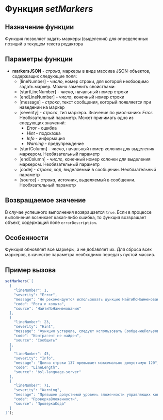 # Функция *setMarkers*
## Назначение функции
Функция позволяет задать маркеры (выделения) для определенных позиций в текущем текста редактора

## Параметры функции
* **markersJSON** - *строка*, маркеры в виде массива JSON-объектов, содержащих следующие поля:
    * [lineNumber] - *число*, номер строки, для которой необходимо задать маркер. Можно заменить свойствами:
    * [startLineNumber] - *число*, начальный номер строки
    * [endLineNumber] - *число*, конечный номер строки
    * [message] - *строка*, текст сообщения, который появляется при наведении на маркер
    * [severity] - *строка*, тип маркера. Значение по умолчанию: *Error*. Необязательный параметр. Может принимать одно из следующих значений:
        * *Error* - ошибка
        * *Hint* - подсказка
        * *Info* - информация
        * *Warning* - предупреждение
    * [startColumn] - *число*, начальный номер колонки для выделения маркером. Необязательный параметр
    * [endColumn] - *число*, конечный номер колонки для выделения маркером. Необязательный параметр
    * [code] - *строка*, код, выделяемый в сообщении. Необязательный параметр
    * [source] - *строка*, источник, выделяемый в сообщении. Необязательный параметр

## Возвращаемое значение
В случае успешного выполнения возвращается `true`. Если в процессе выполнения возникает какая-либо ошибка, то функция возвращает объект, содержащий поле `errorDescription`.

## Особенности
Функция обновляет все маркеры, а не добавляет их. Для сброса всех маркеров, в качестве параметра необходимо передать пустой массив.

## Пример вызова
```javascript
setMarkers(`[
  {
    "lineNumber": 1,
    "severity": "Error",
    "message": "Не рекомендуется использовать функцию НайтиПоНаименованию",
    "code": "Рога и копыта",
    "source": "НайтиПоНаименованию"
  },
  {
    "lineNumber": 23,
    "severity": "Hint",
    "message": "Функция устарела, следует использовать СообщениеПользователю",
    "code": "Контрагент не найден",
    "source": "Сообщить"
  },
  {
    "lineNumber": 45,
    "severity": "Info",
    "message": "Длина строки 137 превышает максимально допустимую 120",
    "code": "LineLength",
    "source": "bsl-language-server"
  },
  {
    "lineNumber": 71,
    "severity": "Warning",
    "message": "Превышен допустимый уровень вложенности управляющих конструкций",
    "code": "ПроверкаВложенности",
    "source": "ПроверкаКода"
  }
]`);
```
